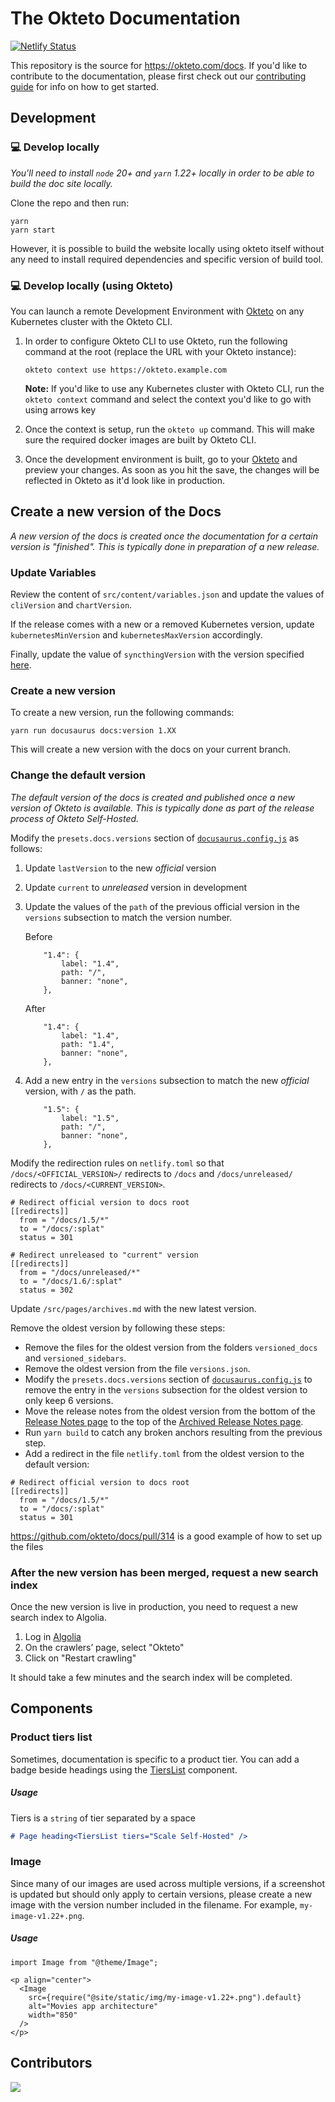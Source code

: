 # The Okteto Documentation

[![Netlify Status](https://api.netlify.com/api/v1/badges/9727b18a-8038-4a4e-91ff-95315bf76ead/deploy-status)](https://app.netlify.com/sites/okteto-docs/deploys)

This repository is the source for https://okteto.com/docs. If you'd like to contribute to the documentation, please first check out our [contributing guide](CONTRIBUTING.md) for info on how to get started.

## Development

### 💻 Develop locally

*You'll need to install `node` 20+ and `yarn` 1.22+ locally in order to be able to build the doc site locally.* 


Clone the repo and then run:

```console
yarn
yarn start
```

However, it is possible to build the website locally using okteto itself without any need to install required dependencies and specific version of build tool.

### 💻 Develop locally (using Okteto)

You can launch a remote Development Environment with [Okteto](https://okteto.com) on any Kubernetes cluster with the Okteto CLI.

1. In order to configure Okteto CLI to use Okteto, run the following command at the root (replace the URL with your Okteto instance):

    ```
    okteto context use https://okteto.example.com
    ```
    **Note:** If you'd like to use any Kubernetes cluster with Okteto CLI, run the `okteto context` command and select the context you'd like to go with using arrows key

2. Once the context is setup, run the `okteto up` command. This will make sure the required docker images are built by Okteto CLI.
   
3. Once the development environment is built, go to your [Okteto](https://okteto.com/docs) and preview your changes. As soon as you hit the save, the changes will be reflected in Okteto as it'd look like in production.


## Create a new version of the Docs

*A new version of the docs is created once the documentation for a certain version is "finished". This is typically done in preparation of a new release.*


### Update Variables

Review the content of `src/content/variables.json` and update the values of `cliVersion` and `chartVersion`.

If the release comes with a new or a removed Kubernetes version, update `kubernetesMinVersion` and `kubernetesMaxVersion` accordingly.


Finally, update the value of `syncthingVersion` with the version specified [here](https://github.com/okteto/okteto/blob/master/Dockerfile#L3).

### Create a new version
To create a new version, run the following commands:

```
yarn run docusaurus docs:version 1.XX
```

This will create a new version with the docs on your current branch. 

### Change the default version

*The default version of the docs is created and published once a new version of Okteto is available. This is typically done as part of the release process of Okteto Self-Hosted.*


Modify the `presets.docs.versions` section of  [`docusaurus.config.js`](docusaurus.config.js) as follows:


1. Update `lastVersion` to the new _official_ version

2. Update `current` to _unreleased_ version in development

3. Update the values of the `path` of the previous official version in the `versions` subsection to match the version number. 

    Before
    ```
        "1.4": {
            label: "1.4",
            path: "/",
            banner: "none",
        },
    ```

    After
    ```
        "1.4": {
            label: "1.4",
            path: "1.4",
            banner: "none",
        },
    ```

4. Add a new entry in the `versions` subsection to match the new _official_ version, with `/` as the path.
    
    ```
        "1.5": {
            label: "1.5",
            path: "/",
            banner: "none",
        },
    ```

Modify the redirection rules on `netlify.toml` so that `/docs/<OFFICIAL_VERSION>/` redirects to `/docs` and `/docs/unreleased/` redirects to `/docs/<CURRENT_VERSION>`.

```
# Redirect official version to docs root
[[redirects]]
  from = "/docs/1.5/*"
  to = "/docs/:splat"
  status = 301

# Redirect unreleased to "current" version
[[redirects]]
  from = "/docs/unreleased/*"
  to = "/docs/1.6/:splat"
  status = 302
```

Update `/src/pages/archives.md` with the new latest version.

Remove the oldest version by following these steps:

- Remove the files for the oldest version from the folders `versioned_docs` and `versioned_sidebars`.
- Remove the oldest version from the file `versions.json`.
- Modify the `presets.docs.versions` section of  [`docusaurus.config.js`](docusaurus.config.js) to remove the entry in the `versions` subsection for the oldest version to only keep 6 versions.
- Move the release notes from the oldest version from the bottom of the [Release Notes page](release-notes.mdx) to the top of the [Archived Release Notes page](archived-release-notes.mdx).
- Run `yarn build` to catch any broken anchors resulting from the previous step.
- Add a redirect in the file `netlify.toml` from the oldest version to the default version:

```
# Redirect official version to docs root
[[redirects]]
  from = "/docs/1.5/*"
  to = "/docs/:splat"
  status = 301
```

https://github.com/okteto/docs/pull/314 is a good example of how to set up the files


### After the new version has been merged, request a new search index
Once the new version is live in production, you need to request a new search index to Algolia.

1. Log in [Algolia](https://crawler.algolia.com/admin/crawlers)
2. On the crawlers’ page, select "Okteto"
3. Click on "Restart crawling"

It should take a few minutes and the search index will be completed.

## Components

### Product tiers list

Sometimes, documentation is specific to a product tier. You can add a badge beside headings using the [TiersList](https://github.com/okteto/docs/blob/main/src/theme/TiersList/index.js) component.

##### Usage

Tiers is a `string` of tier separated by a space

```md
# Page heading<TiersList tiers="Scale Self-Hosted" />
```

### Image

Since many of our images are used across multiple versions, if a screenshot is updated but should only apply to certain versions, please create a new image with the version number included in the filename. For example, `my-image-v1.22+.png`.

##### Usage

```mdx
import Image from "@theme/Image";

<p align="center">
  <Image
    src={require("@site/static/img/my-image-v1.22+.png").default}
    alt="Movies app architecture"
    width="850"
  />
</p>
```

## Contributors

<a href="https://github.com/okteto/docs/graphs/contributors">
  <img src="https://contrib.rocks/image?repo=okteto/docs" />
</a>

<!--  https://contrib.rocks -->
